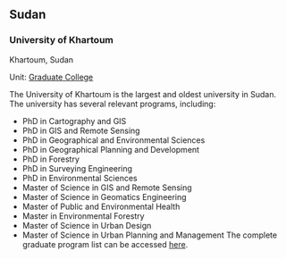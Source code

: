 ## Sudan

### University of Khartoum

Khartoum, Sudan

Unit: [Graduate College](https://graduate.uofk.edu/)

The University of Khartoum is the largest and oldest university in Sudan. The university has several relevant programs, including:
- PhD in Cartography and GIS
- PhD in GIS and Remote Sensing
- PhD in Geographical and Environmental Sciences
- PhD in Geographical Planning and Development
- PhD in Forestry
- PhD in Surveying Engineering
- PhD in Environmental Sciences
- Master of Science in GIS and Remote Sensing
- Master of Science in Geomatics Engineering
- Master of Public and Environmental Health
- Master in Environmental Forestry
- Master of Science in Urban Design
- Master of Science in Urban Planning and Management
The complete graduate program list can be accessed [here](https://graduate.uofk.edu/Programmes).
